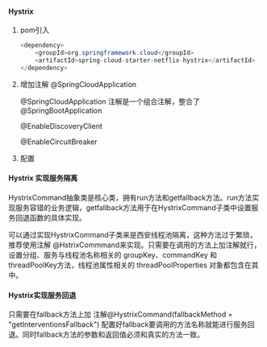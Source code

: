 #### Hystrix

1. pom引入

   ```java
   <dependency>
       <groupId>org.springframework.cloud</groupId>
       <artifactId>spring-cloud-starter-netflix-hystrix</artifactId>
   </dependency>
   ```

2. 增加注解 @SpringCloudApplication

   @SpringCloudApplication 注解是一个组合注解，整合了 								@SpringBootApplication 

   @EnableDiscoveryClient 

   @EnableCircuitBreaker 

3. 配置

#### Hystrix 实现服务隔离

HystrixCommand抽象类是核心类，拥有run方法和getfallback方法。run方法实现服务容错的业务逻辑，getfallback方法用于在HystrixCommand子类中设置服务回退函数的具体实现。

可以通过实现HystrixCommand子类来是西安线程池隔离，这种方法过于繁琐，推荐使用注解 @HstrixCommmand来实现。只需要在调用的方法上加注解就行，设置分组、服务与线程池名称相关的 groupKey、commandKey 和 threadPoolKey方法，线程池属性相关的 threadPoolProperties 对象都包含在其中。

#### Hystrix实现服务回退

只需要在fallback方法上加 注解@HystrixCommand(fallbackMethod = "getInterventionsFallback") 配置好fallback要调用的方法名称就能进行服务回退。同时fallback方法的参数和返回值必须和真实的方法一致。




